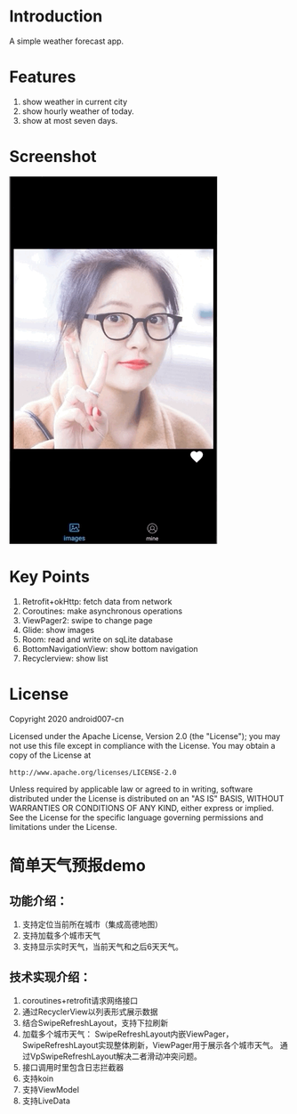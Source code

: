 # Introduction
A simple weather forecast app.
# Features
1. show weather in current city
2. show hourly weather of today.
3. show at most seven days.

# Screenshot
![](https://raw.githubusercontent.com/android007-cn/browseBeauty/master/screenshots/screenshot1.gif)
# Key Points
1. Retrofit+okHttp: fetch data from network
2. Coroutines: make asynchronous operations
3. ViewPager2: swipe to change page
4. Glide: show images
5. Room: read and write on sqLite database
6. BottomNavigationView: show bottom navigation
7. Recyclerview: show list
# License
Copyright 2020 android007-cn

Licensed under the Apache License, Version 2.0 (the "License");
you may not use this file except in compliance with the License.
You may obtain a copy of the License at

    http://www.apache.org/licenses/LICENSE-2.0

Unless required by applicable law or agreed to in writing, software
distributed under the License is distributed on an "AS IS" BASIS,
WITHOUT WARRANTIES OR CONDITIONS OF ANY KIND, either express or implied.
See the License for the specific language governing permissions and
limitations under the License.


# 简单天气预报demo

## 功能介绍：

1. 支持定位当前所在城市（集成高德地图）
2. 支持加载多个城市天气
3. 支持显示实时天气，当前天气和之后6天天气。


## 技术实现介绍：

1. coroutines+retrofit请求网络接口
2. 通过RecyclerView以列表形式展示数据
3. 结合SwipeRefreshLayout，支持下拉刷新
4. 加载多个城市天气： SwipeRefreshLayout内嵌ViewPager，SwipeRefreshLayout实现整体刷新，ViewPager用于展示各个城市天气。
通过VpSwipeRefreshLayout解决二者滑动冲突问题。
5. 接口调用时里包含日志拦截器
6. 支持koin
7. 支持ViewModel
8. 支持LiveData




